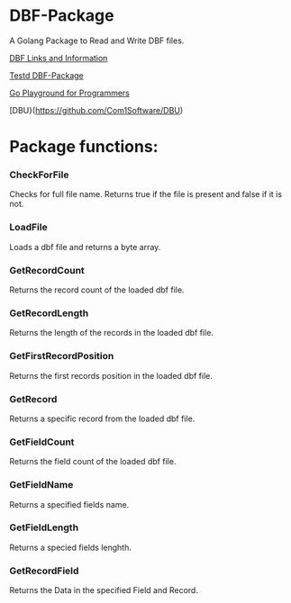 # DBF-Package
A Golang Package to Read and Write DBF files.

[DBF Links and Information](https://github.com/Com1Software/Test-DBF-Package/wiki/Test-DBF-Package)

[Testd DBF-Package](https://github.com/Com1Software/Test-DBF-Package)

[Go Playground for Programmers](https://github.com/Com1Software/Go-Playground-for-Programmers)

[DBU}(https://github.com/Com1Software/DBU)

# Package functions:

### CheckForFile

Checks for full file name. Returns true if the file
is present and false if it is not.

### LoadFile

Loads a dbf file and returns a byte array.

### GetRecordCount

Returns the record count of the loaded dbf file.

### GetRecordLength

Returns the length of the records in the loaded dbf file.

### GetFirstRecordPosition

Returns the first records position in the loaded dbf file.

### GetRecord

Returns a specific record from the loaded dbf file.

### GetFieldCount

Returns the field count of the loaded dbf file.

### GetFieldName

Returns a specified fields name.

### GetFieldLength

Returns a specied fields lenghth.

### GetRecordField

Returns the Data in the specified Field and Record.
